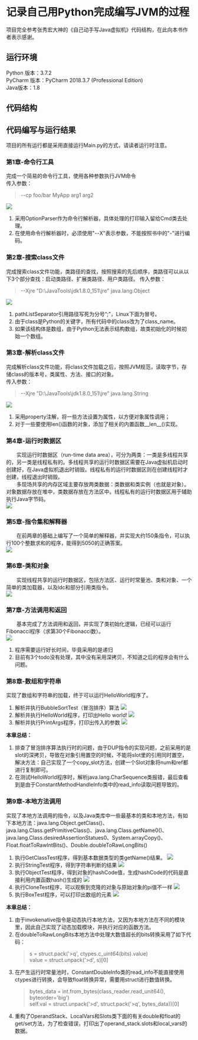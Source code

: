 # 记录自己用Python完成编写JVM的过程

项目完全参考张秀宏大神的《自己动手写Java虚拟机》代码结构，在此向本书作者表示感谢。

## 运行环境
Python 版本：3.7.2  
PyCharm 版本：PyCharm 2018.3.7 (Professional Edition)  
Java版本：1.8

## 代码结构

## 代码编写与运行结果
项目的所有运行都是采用直接运行Main.py的方式，请读者运行时注意。

### 第1章-命令行工具
完成一个简易的命令行工具，使用各种参数执行JVM命令  
传入参数：
> --cp foo/bar MyApp arg1 arg2

![](images/ch01/命令行工具.png)
1. 采用OptionParser作为命令行解析器，具体处理的打印输入留给Cmd类去处理。
2. 在使用命令行解析器时，必须使用"--X"表示参数，不能按照书中的"-"进行编码。

### 第2章-搜索class文件
完成搜索class文件功能，类路径的查找，按照搜索的先后顺序，类路径可以从以下3个部分查找：启动类路径、扩展类路径、用户类路径。
传入参数：
> --Xjre "D:\JavaTools\jdk1.8.0_151\jre" java.lang.Object

![](images/ch02/搜索class文件.png)
1. pathListSeparator引用路径写死为分号“;”，Linux下面为冒号。
2. 由于class是Python的关键字，所有代码中的class改为了class_name。
3. 如果该结构体是数组，由于Python无法表示结构数组，故类初始化的时候初始一个数组。

### 第3章-解析class文件
完成解析class文件功能，将class文件加载之后，按照JVM规范，读取字节，存储class的版本号，类属性、方法、接口的对象。  
传入参数：  
> --Xjre "D:\JavaTools\jdk1.8.0_151\jre" java.lang.String

![](images/ch03/解析class文件.png)
1. 采用property注解，将一些方法设置为属性，以方便对象属性调用；
2. 对于一些要使用len()函数的对象，添加了相关的内置函数__len__()实现。  

### 第4章-运行时数据区
&emsp;&emsp;实现运行时数据区（run-time data area），可分为两类：一类是多线程共享的，另一类是线程私有的。多线程共享的运行时数据区需要在Java虚拟机启动时创建好，在Java虚拟机退出时销毁。线程私有的运行时数据区则在创建线程时才创建，线程退出时销毁。  
&emsp;&emsp;多现场共享的内存区域主要存放两类数据：类数据和类实例（也就是对象）。对象数据存放在堆中，类数据存放在方法区中。线程私有的运行时数据区用于辅助执行Java字节码。  
![](images/ch04/运行时数据区.png)

### 第5章-指令集和解释器
&emsp;&emsp;在前两章的基础上编写了一个简单的解释器，并实现大约150条指令，可以执行100个整数求和的程序，能得到5050的正确答案。  
![](images/ch05/解析GaussTest的class文件.png)

### 第6章-类和对象
&emsp;&emsp;实现线程共享的运行时数据区，包括方法区、运行时常量池、类和对象、一个简单的类加载器，以及ldc和部分引用类指令。  
![](images/ch06/类加载器的实现.png)

### 第7章-方法调用和返回
&emsp;&emsp;基本完成了方法调用和返回，并实现了类初始化逻辑，已经可以运行Fibonacci程序（求第30个Fibonacci数）。  
![](images/ch07/解析Fibonacci程序.png)
1. 程序需要运行好长时间，毕竟采用的是递归
2. 目前有3个todo没有处理，其中没有采用深拷贝，不知道之后的程序会有什么问题。

### 第8章-数组和字符串
实现了数组和字符串的加载，终于可以运行HelloWorld程序了。
1. 解析并执行BubbleSortTest（冒泡排序）算法
![](images/ch08/解析并执行BubbleSortTest（冒泡排序）算法.png)
2. 解析并执行HelloWorld程序，打印出Hello world!
![](images/ch08/解析并执行HelloWorld程序.png)
3. 解析并执行PrintArgs程序，打印出传入的参数
![](images/ch08/解析并执行PrintArgs程序.png)

**本章总结：**  
1. 排查了冒泡排序算法执行时的问题，由于DUP指令的实现问题，之前采用的是slot的深拷贝，导致在对象引用置空的时候，不能将slot里的引用同时置空，解决方法：自己实现了一个copy_slot方法，创建一个Slot对象将num和ref都进行复制即可。
2. 在测试HelloWorld程序时，解析java.lang.CharSequence类报错，最后查看到是由于ConstantMethodHandleInfo类中的read_info读取问题导致的。

### 第9章-本地方法调用
实现了本地方法调用的指令，以及Java类库中一些最基本的类和本地方法，有如下本地方法：java.lang.Object.getClass()、java.lang.Class.getPrimitiveClass()、java.lang.Class.getName0()、java.lang.Class.desiredAssertionStatues0、System.arrayCopy()、Float.floatToRawIntBits()、Double.doubleToRawLongBits()  
1. 执行GetClassTest程序，得到基本数据类型的类getName()结果。
![](images/ch09/执行GetClassTest程序.png)
2. 执行StringTest程序，得到字符串判断的结果
![](images/ch09/执行StringTest程序.png)
3. 执行ObjectTest程序，得到对象的hashCode值，生成hashCode的代码是直接利用内置函数hash()生成的
![](images/ch09/执行ObjectTest程序.png)
4. 执行CloneTest程序，可以观察到克隆的对象与原始对象的pi值不一样
![](images/ch09/执行CloneTest程序.png)
5. 执行BoxTest程序，可以打印出数组的元素
![](images/ch09/执行BoxTest程序.png)

**本章总结：**  
1. 由于invokenative指令是动态执行本地方法，又因为本地方法在不同的模块里，因此自己实现了动态加载模块，并执行对应的函数方法。
2. 在doubleToRawLongBits本地方法中处理大数值超长的bits转换采用了如下代码：  
    > s = struct.pack('>q', ctypes.c_uint64(bits).value)  
    value = struct.unpack('>d', s)[0]
3. 在产生运行时常量池时，ConstantDoubleInfo类的read_info不能直接使用ctypes进行转换，会导致float转换异常，需要用struct进行数值转换。
    > bytes_data = int.from_bytes(class_reader.read_unit64(), byteorder='big')  
    self.val = struct.unpack('>d', struct.pack('>q', bytes_data))[0]
4. 重构了OperandStack、LocalVars和Slots类下面的有关double和float的get/set方法，为了检查错误，打印出了operand_stack.slots和local_vars的数据。